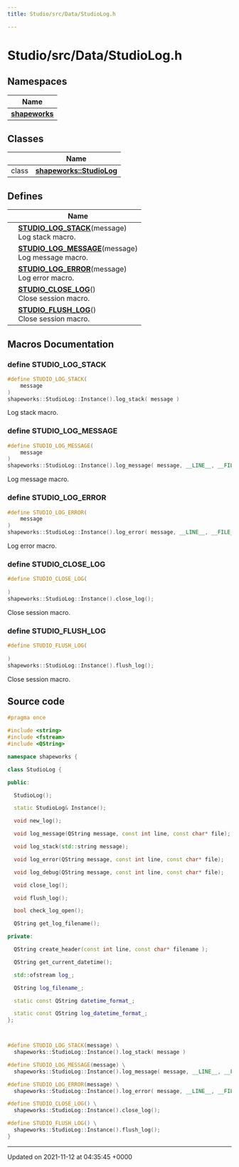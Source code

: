 ```yaml
---
title: Studio/src/Data/StudioLog.h

---
```


# Studio/src/Data/StudioLog.h



## Namespaces

| Name           |
| -------------- |
| **[shapeworks](../Namespaces/namespaceshapeworks.md)**  |

## Classes

|                | Name           |
| -------------- | -------------- |
| class | **[shapeworks::StudioLog](../Classes/classshapeworks_1_1StudioLog.md)**  |

## Defines

|                | Name           |
| -------------- | -------------- |
|  | **[STUDIO_LOG_STACK](../Files/StudioLog_8h.md#define-studio-log-stack)**(message) <br>Log stack macro.  |
|  | **[STUDIO_LOG_MESSAGE](../Files/StudioLog_8h.md#define-studio-log-message)**(message) <br>Log message macro.  |
|  | **[STUDIO_LOG_ERROR](../Files/StudioLog_8h.md#define-studio-log-error)**(message) <br>Log error macro.  |
|  | **[STUDIO_CLOSE_LOG](../Files/StudioLog_8h.md#define-studio-close-log)**() <br>Close session macro.  |
|  | **[STUDIO_FLUSH_LOG](../Files/StudioLog_8h.md#define-studio-flush-log)**() <br>Close session macro.  |




## Macros Documentation

### define STUDIO_LOG_STACK

```cpp
#define STUDIO_LOG_STACK(
    message
)
shapeworks::StudioLog::Instance().log_stack( message )
```

Log stack macro. 

### define STUDIO_LOG_MESSAGE

```cpp
#define STUDIO_LOG_MESSAGE(
    message
)
shapeworks::StudioLog::Instance().log_message( message, __LINE__, __FILE__ )
```

Log message macro. 

### define STUDIO_LOG_ERROR

```cpp
#define STUDIO_LOG_ERROR(
    message
)
shapeworks::StudioLog::Instance().log_error( message, __LINE__, __FILE__ )
```

Log error macro. 

### define STUDIO_CLOSE_LOG

```cpp
#define STUDIO_CLOSE_LOG(
    
)
shapeworks::StudioLog::Instance().close_log();
```

Close session macro. 

### define STUDIO_FLUSH_LOG

```cpp
#define STUDIO_FLUSH_LOG(
    
)
shapeworks::StudioLog::Instance().flush_log();
```

Close session macro. 

## Source code

```cpp
#pragma once

#include <string>
#include <fstream>
#include <QString>

namespace shapeworks {

class StudioLog {

public:

  StudioLog();

  static StudioLog& Instance();

  void new_log();

  void log_message(QString message, const int line, const char* file);

  void log_stack(std::string message);

  void log_error(QString message, const int line, const char* file);

  void log_debug(QString message, const int line, const char* file);

  void close_log();

  void flush_log();

  bool check_log_open();

  QString get_log_filename();

private:

  QString create_header(const int line, const char* filename );

  QString get_current_datetime();

  std::ofstream log_; 

  QString log_filename_;

  static const QString datetime_format_;

  static const QString log_datetime_format_;
};



#define STUDIO_LOG_STACK(message) \
  shapeworks::StudioLog::Instance().log_stack( message )

#define STUDIO_LOG_MESSAGE(message) \
  shapeworks::StudioLog::Instance().log_message( message, __LINE__, __FILE__ )

#define STUDIO_LOG_ERROR(message) \
  shapeworks::StudioLog::Instance().log_error( message, __LINE__, __FILE__ )

#define STUDIO_CLOSE_LOG() \
  shapeworks::StudioLog::Instance().close_log();

#define STUDIO_FLUSH_LOG() \
  shapeworks::StudioLog::Instance().flush_log();
}
```


-------------------------------

Updated on 2021-11-12 at 04:35:45 +0000
